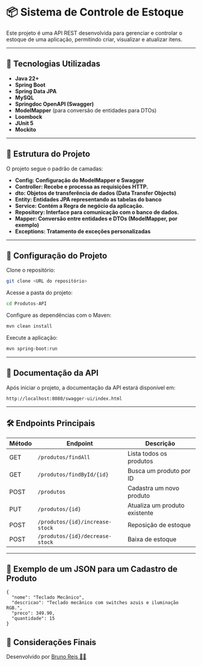 # 📦 Sistema de Controle de Estoque

Este projeto é uma API REST desenvolvida para gerenciar e controlar o estoque de uma aplicação, permitindo criar, visualizar e atualizar itens.

---

## 🚀 Tecnologias Utilizadas

- **Java 22+**
- **Spring Boot**
- **Spring Data JPA**
- **MySQL**
- **Springdoc OpenAPI (Swagger)**
- **ModelMapper** (para conversão de entidades para DTOs)
- **Loombock**
- **JUnit 5**
- **Mockito**

---
## 📁 Estrutura do Projeto
O projeto segue o padrão de camadas:

- **Config: Configuração do ModelMapper e Swagger**
- **Controller: Recebe e processa as requisições HTTP.**
- **dto: Objetos de transferência de dados (Data Transfer Objects)**
- **Entity: Entidades JPA representando as tabelas do banco**
- **Service: Contém a Regra de negócio da aplicação.**
- **Repository: Interface para comunicação com o banco de dados.**
- **Mapper: Conversão entre entidades e DTOs (ModelMapper, por exemplo)**
- **Exceptions: Tratamento de exceções personalizadas**
---
## 🔧 Configuração do Projeto

Clone o repositório:

```bash
git clone <URL do repositório>
```

Acesse a pasta do projeto:

```bash
cd Produtos-API
```

Configure as dependências com o Maven:

```bash
mvn clean install
```

Execute a aplicação:

```bash
mvn spring-boot:run
```

---

## 📄 Documentação da API

Após iniciar o projeto, a documentação da API estará disponível em:

```
http://localhost:8080/swagger-ui/index.html
```

---

## 🛠️ Endpoints Principais

| Método | Endpoint                        | Descrição                          |
|--------|----------------------------------|--------------------------------------|
| GET    | `/produtos/findAll`              | Lista todos os produtos             |
| GET    | `/produtos/findById/{id}`        | Busca um produto por ID             |
| POST   | `/produtos`                      | Cadastra um novo produto            |
| PUT    | `/produtos/{id}`                 | Atualiza um produto existente       |
| POST   | `/produtos/{id}/increase-stock`  | Reposição de estoque                |
| POST   | `/produtos/{id}/decrease-stock`  | Baixa de estoque                    |

---

## 🧪 Exemplo de um JSON para um Cadastro de Produto
```
{
  "nome": "Teclado Mecânico",
  "descricao": "Teclado mecânico com switches azuis e iluminação RGB.",
  "preco": 349.90,
  "quantidade": 15
}
```

## 📌 Considerações Finais
Desenvolvido por [Bruno Reis 👨‍💻](https://www.linkedin.com/in/bruno-reis-oliveira/)
